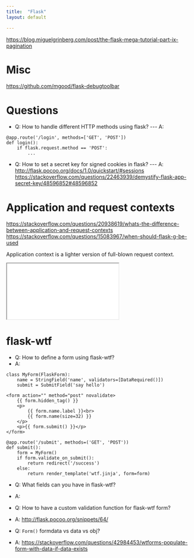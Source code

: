```yaml
---
title:  "Flask"
layout: default

---
```


<https://blog.miguelgrinberg.com/post/the-flask-mega-tutorial-part-ix-pagination>

# Misc

<https://github.com/mgood/flask-debugtoolbar>

# Questions

- Q: How to handle different HTTP methods using flask? --- A: 

```
@app.route('/login', methods=['GET', 'POST'])
def login():
    if flask.request.method == 'POST':
        ...
```

- Q: How to set a secret key for signed cookies in flask? --- A:
<http://flask.pocoo.org/docs/1.0/quickstart/#sessions>
<https://stackoverflow.com/questions/22463939/demystify-flask-app-secret-key/48596852#48596852>


# Application and request contexts

<https://stackoverflow.com/questions/20938619/whats-the-difference-between-application-and-request-contexts>
<https://stackoverflow.com/questions/15083967/when-should-flask-g-be-used>

Application context is a lighter version of full-blown request context.


<iframe class="autoresize nodisplay superlearn-iframe" src="{{ site.superlearn_url }}/ht/asdf2?deckname=python -- flask">
    <p>Your browser does not support iframes.</p>
</iframe>

# flask-wtf

- Q: How to define a form using flask-wtf?
- A:

```
class MyForm(FlaskForm):
    name = StringField('name', validators=[DataRequired()])
    submit = SubmitField('say hello')
```

```
<form action="" method="post" novalidate>
    {{ form.hidden_tag() }}
    <p>
        {{ form.name.label }}<br>
        {{ form.name(size=32) }}
    </p>
    <p>{{ form.submit() }}</p>
</form>
```

```
@app.route('/submit', methods=('GET', 'POST'))
def submit():
    form = MyForm()
    if form.validate_on_submit():
        return redirect('/success')
    else:
        return render_template('wtf.jinja', form=form)
```


- Q: What fields can you have in flask-wtf?
- A:

- Q: How to have a custom validation function for flask-wtf form?
- A: <http://flask.pocoo.org/snippets/64/>

- Q: `Form()` formdata vs data vs obj?
- A: <https://stackoverflow.com/questions/42984453/wtforms-populate-form-with-data-if-data-exists>


